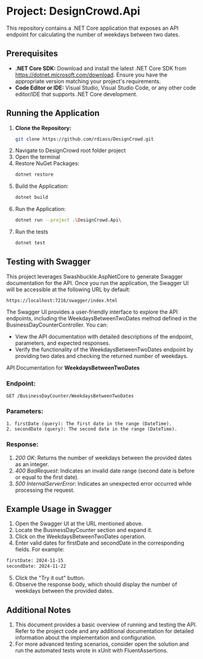 # Project: DesignCrowd.Api

This repository contains a .NET Core application that exposes an API endpoint for calculating the number of weekdays between two dates.

## Prerequisites

* **.NET Core SDK:** Download and install the latest .NET Core SDK from https://dotnet.microsoft.com/download. Ensure you have the appropriate version matching your project's requirements.
* **Code Editor or IDE:** Visual Studio, Visual Studio Code, or any other code editor/IDE that supports .NET Core development.

## Running the Application

1. **Clone the Repository:**
	```bash
   git clone https://github.com/rdiass/DesignCrowd.git
	```
1. Navigate to DesignCrowd root folder project
1. Open the terminal
1. Restore NuGet Packages:
	```bash
	dotnet restore
	```
1. Build the Application:
	```bash
	dotnet build
	```
1. Run the Application:
	```bash
	dotnet run --project .\DesignCrowd.Api\
    ```
1. Run the tests
	```bash
	dotnet test
    ```
## Testing with Swagger

This project leverages Swashbuckle.AspNetCore to generate Swagger documentation for the API. Once you run the application, the Swagger UI will be accessible at the following URL by default:

	https://localhost:7216/swagger/index.html

The Swagger UI provides a user-friendly interface to explore the API endpoints, including the WeekdaysBetweenTwoDates method defined in the BusinessDayCounterController. You can:

* View the API documentation with detailed descriptions of the endpoint, parameters, and expected responses.
* Verify the functionality of the WeekdaysBetweenTwoDates endpoint by providing two dates and checking the returned number of weekdays.

API Documentation for **WeekdaysBetweenTwoDates** 

### Endpoint:

	GET /BusinessDayCounter/WeekdaysBetweenTwoDates

### Parameters:

	1. firstDate (query): The first date in the range (DateTime).
	2. secondDate (query): The second date in the range (DateTime).

### Response:

1. *200 OK*: Returns the number of weekdays between the provided dates as an integer.
1. *400 BadRequest*: Indicates an invalid date range (second date is before or equal to the first date).
1. *500 InternalServerError*: Indicates an unexpected error occurred while processing the request.


## Example Usage in Swagger

1. Open the Swagger UI at the URL mentioned above.
1. Locate the BusinessDayCounter section and expand it.
1. Click on the WeekdaysBetweenTwoDates operation.
1. Enter valid dates for firstDate and secondDate in the corresponding fields. For example:

```bash
firstDate: 2024-11-15
secondDate: 2024-11-22
```

5. Click the "Try it out" button.
1. Observe the response body, which should display the number of weekdays between the provided dates.

## Additional Notes
1. This document provides a basic overview of running and testing the API. Refer to the project code and any additional documentation for detailed information about the implementation and configuration.
1. For more advanced testing scenarios, consider open the solution and run the automated tests wrote in xUnit with FluentAssertions.